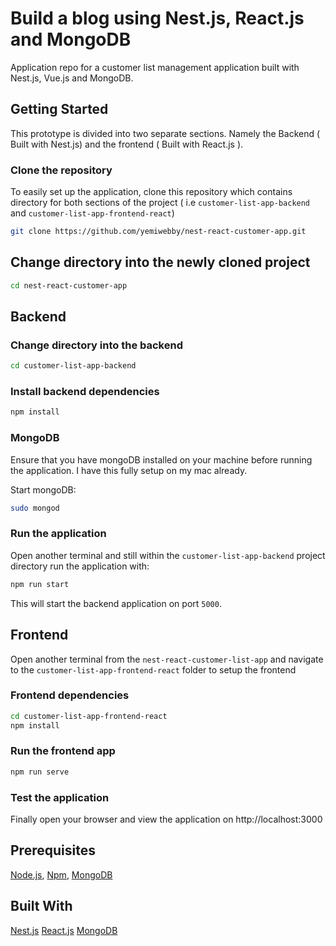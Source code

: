 # Build a blog using Nest.js, React.js and MongoDB

Application repo for a customer list management application built with Nest.js, Vue.js and MongoDB.

## Getting Started
This prototype is divided into two separate sections. Namely the Backend ( Built with Nest.js) and the frontend
( Built with React.js ).

### Clone the repository
To easily set up the application, clone this repository which contains directory for both sections of the project ( i.e `customer-list-app-backend` and `customer-list-app-frontend-react`)

```bash
git clone https://github.com/yemiwebby/nest-react-customer-app.git
```

## Change directory into the newly cloned project
```bash
cd nest-react-customer-app
```

## Backend
### Change directory into the backend
```bash
cd customer-list-app-backend
```

### Install backend dependencies

```bash
npm install
```

### MongoDB
Ensure that you have mongoDB installed on your machine before running the application. I have this fully setup on my mac already.

Start mongoDB:

```bash
sudo mongod
```

### Run the application
Open another terminal and still within the `customer-list-app-backend` project directory run the application with:

```bash
npm run start
```

This will start the backend application on port `5000`.

## Frontend
Open another terminal from the `nest-react-customer-list-app` and navigate to the `customer-list-app-frontend-react` folder to setup the frontend

### Frontend dependencies
```bash
cd customer-list-app-frontend-react
npm install
```

### Run the frontend app

```bash
npm run serve
```

### Test the application
Finally open your browser and view the application on http://localhost:3000

## Prerequisites
 [Node.js](https://nodejs.org/en/), [Npm](https://www.npmjs.com/), [MongoDB](https://docs.mongodb.com/v3.2/installation/)

## Built With
[Nest.js](https://nestjs.com/)
[React.js](https://reactjs.org/)
[MongoDB]() 